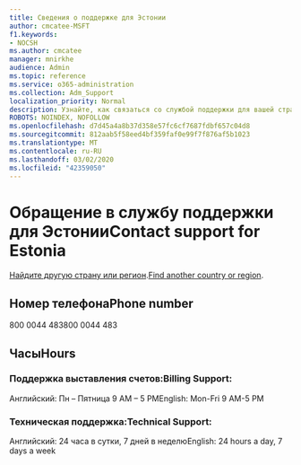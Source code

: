 ```yaml
---
title: Сведения о поддержке для Эстонии
author: cmcatee-MSFT
f1.keywords:
- NOCSH
ms.author: cmcatee
manager: mnirkhe
audience: Admin
ms.topic: reference
ms.service: o365-administration
ms.collection: Adm_Support
localization_priority: Normal
description: Узнайте, как связаться со службой поддержки для вашей страны или региона.
ROBOTS: NOINDEX, NOFOLLOW
ms.openlocfilehash: d7d45a4a8b37d358e57fc6cf7687fdbf657c04d8
ms.sourcegitcommit: 812aab5f58eed4bf359faf0e99f7f876af5b1023
ms.translationtype: MT
ms.contentlocale: ru-RU
ms.lasthandoff: 03/02/2020
ms.locfileid: "42359050"
---
```

# <a name="contact-support-for-estonia"></a><span data-ttu-id="47b77-103">Обращение в службу поддержки для Эстонии</span><span class="sxs-lookup"><span data-stu-id="47b77-103">Contact support for Estonia</span></span>

<span data-ttu-id="47b77-104">[Найдите другую страну или регион](../contact-support-for-business-products.md).</span><span class="sxs-lookup"><span data-stu-id="47b77-104">[Find another country or region](../contact-support-for-business-products.md).</span></span>

## <a name="phone-number"></a><span data-ttu-id="47b77-105">Номер телефона</span><span class="sxs-lookup"><span data-stu-id="47b77-105">Phone number</span></span>
<span data-ttu-id="47b77-106">800 0044 483</span><span class="sxs-lookup"><span data-stu-id="47b77-106">800 0044 483</span></span>

## <a name="hours"></a><span data-ttu-id="47b77-107">Часы</span><span class="sxs-lookup"><span data-stu-id="47b77-107">Hours</span></span>
### <a name="billing-support"></a><span data-ttu-id="47b77-108">Поддержка выставления счетов:</span><span class="sxs-lookup"><span data-stu-id="47b77-108">Billing Support:</span></span>

<span data-ttu-id="47b77-109">Английский: Пн – Пятница 9 AM – 5 PM</span><span class="sxs-lookup"><span data-stu-id="47b77-109">English: Mon-Fri 9 AM-5 PM</span></span>

### <a name="technical-support"></a><span data-ttu-id="47b77-110">Техническая поддержка:</span><span class="sxs-lookup"><span data-stu-id="47b77-110">Technical Support:</span></span>

<span data-ttu-id="47b77-111">Английский: 24 часа в сутки, 7 дней в неделю</span><span class="sxs-lookup"><span data-stu-id="47b77-111">English: 24 hours a day, 7 days a week</span></span>
